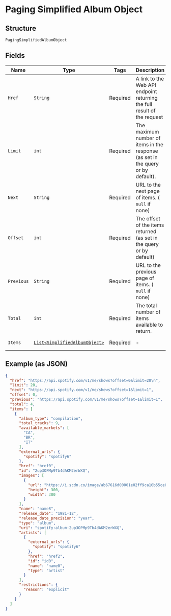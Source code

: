 
# Paging Simplified Album Object

## Structure

`PagingSimplifiedAlbumObject`

## Fields

| Name | Type | Tags | Description | Getter | Setter |
|  --- | --- | --- | --- | --- | --- |
| `Href` | `String` | Required | A link to the Web API endpoint returning the full result of the request | String getHref() | setHref(String href) |
| `Limit` | `int` | Required | The maximum number of items in the response (as set in the query or by default). | int getLimit() | setLimit(int limit) |
| `Next` | `String` | Required | URL to the next page of items. ( `null` if none) | String getNext() | setNext(String next) |
| `Offset` | `int` | Required | The offset of the items returned (as set in the query or by default) | int getOffset() | setOffset(int offset) |
| `Previous` | `String` | Required | URL to the previous page of items. ( `null` if none) | String getPrevious() | setPrevious(String previous) |
| `Total` | `int` | Required | The total number of items available to return. | int getTotal() | setTotal(int total) |
| `Items` | [`List<SimplifiedAlbumObject>`](../../doc/models/simplified-album-object.md) | Required | - | List<SimplifiedAlbumObject> getItems() | setItems(List<SimplifiedAlbumObject> items) |

## Example (as JSON)

```json
{
  "href": "https://api.spotify.com/v1/me/shows?offset=0&limit=20\n",
  "limit": 20,
  "next": "https://api.spotify.com/v1/me/shows?offset=1&limit=1",
  "offset": 0,
  "previous": "https://api.spotify.com/v1/me/shows?offset=1&limit=1",
  "total": 4,
  "items": [
    {
      "album_type": "compilation",
      "total_tracks": 9,
      "available_markets": [
        "CA",
        "BR",
        "IT"
      ],
      "external_urls": {
        "spotify": "spotify6"
      },
      "href": "href0",
      "id": "2up3OPMp9Tb4dAKM2erWXQ",
      "images": [
        {
          "url": "https://i.scdn.co/image/ab67616d00001e02ff9ca10b55ce82ae553c8228\n",
          "height": 300,
          "width": 300
        }
      ],
      "name": "name8",
      "release_date": "1981-12",
      "release_date_precision": "year",
      "type": "album",
      "uri": "spotify:album:2up3OPMp9Tb4dAKM2erWXQ",
      "artists": [
        {
          "external_urls": {
            "spotify": "spotify6"
          },
          "href": "href2",
          "id": "id0",
          "name": "name0",
          "type": "artist"
        }
      ],
      "restrictions": {
        "reason": "explicit"
      }
    }
  ]
}
```

